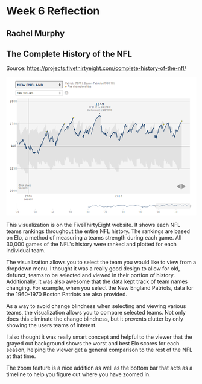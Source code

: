 # Week 6 Reflection
## Rachel Murphy

## The Complete History of the NFL

Source: https://projects.fivethirtyeight.com/complete-history-of-the-nfl/

![image5](img/image5.PNG)

This visualization is on the FiveThirtyEight website. It shows each NFL teams rankings throughout the entire NFL history. The rankings are based on Elo, a method of measuring a teams strength during each game. All 30,000 games of the NFL's history were ranked and plotted for each individual team.

The visualization allows you to select the team you would like to view from a dropdown menu. I thought it was a really good design to allow for old, defunct, teams to be selected and viewed in their portion of history. Additionally, it was also awesome that the data kept track of team names changing. For example, when you select the New England Patriots, data for the 1960-1970 Boston Patriots are also provided.

As a way to avoid change blindness when selecting and viewing various teams, the visualization allows you to compare selected teams. Not only does this eliminate the change blindness, but it prevents clutter by only showing the users teams of interest.

I also thought it was really smart concept and helpful to the viewer that the grayed out background shows the worst and best Elo scores for each season, helping the viewer get a general comparison to the rest of the NFL at that time.

The zoom feature is a nice addition as well as the bottom bar that acts as a timeline to help you figure out where you have zoomed in.